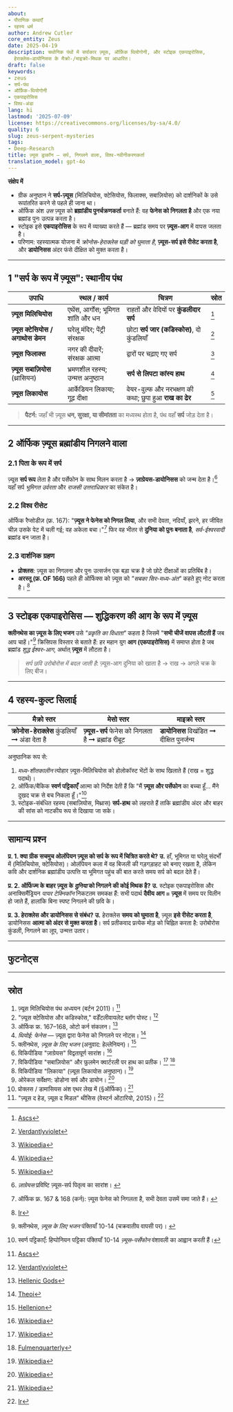 ```yaml
---
about:
- पौराणिक कथाएँ
- रहस्य धर्म
author: Andrew Cutler
core_entity: Zeus
date: 2025-04-19
description: चथोनिक पंथों में सर्पाकार ज़्यूस, ऑर्फ़िक थियोगोनी, और स्टोइक एकपाइरोसिस,
  हेराक्लेस–डायोनिसस के मैक्रो-/माइक्रो-मिथक पर आधारित।
draft: false
keywords:
- zeus
- सर्प-पंथ
- ऑर्फ़िक-थियोगोनी
- एकपाइरोसिस
- विश्व-अंडा
lang: hi
lastmod: '2025-07-09'
license: https://creativecommons.org/licenses/by-sa/4.0/
quality: 6
slug: zeus-serpent-mysteries
tags:
- Deep-Research
title: ज़्यूस ड्राकॉन — सर्प, निगलने वाला, विश्व-नवीनीकरणकर्ता
translation_model: gpt-4o
---
```


**संक्षेप में**

- ग्रीक अनुष्ठान ने **सर्प-ज़्यूस** (मिलिचियोस, क्टेसियोस, फिलाक्स, सबाज़ियोस) को दार्शनिकों के उसे रूपांतरित करने से पहले ही जाना था।
- ऑर्फिक अंश *उस* ज़्यूस को **ब्रह्मांडीय पुनर्चक्रणकर्ता** बनाते हैं: वह **फेनेस को निगलता है** और एक नया ब्रह्मांड पुनः उत्पन्न करता है।
- स्टोइक इसे **एकपाइरोसिस** के रूप में व्याख्या करते हैं — ब्रह्मांड समय पर **ज़्यूस-आग** में वापस जलता है।
- परिणाम: रहस्यात्मक योजना में *क्रोनोस-हेराक्लेस घड़ी को घुमाता है*, **ज़्यूस-सर्प इसे रीसेट करता है**, और **डायोनिसस** अंदर फंसे दीक्षित को मुक्त करता है।

---

## 1 "सर्प के रूप में ज़्यूस": स्थानीय पंथ

| उपाधि | स्थल / कार्य | चित्रण | स्रोत |
|-------|--------------|--------|-------|
| **ज़्यूस मिलिचियोस** | एथेंस, आर्गोस; भूमिगत शांति और धन | राहतों और वेदियों पर **कुंडलीदार सर्प** | [^oai1] |
| **ज़्यूस क्टेसियोस / अगाथोस डेमन** | घरेलू मंदिर; पेंट्री संरक्षक | छोटा **सर्प जार (कडिस्कोस)**, दो कुंडलियाँ | [^oai2] |
| **ज़्यूस फिलाक्स** | नगर की दीवारें; संरक्षक आत्मा | द्वारों पर चढ़ाए गए सर्प | [^oai3] |
| **ज़्यूस सबाज़ियोस** (थ्रासियन) | भ्रमणशील रहस्य; उन्मत्त अनुष्ठान | **सर्प से लिपटा कांस्य हाथ** | [^oai4] |
| **ज़्यूस लिकायोस** | आर्केडियन लिकाया; गूढ़ दीक्षा | वेयर-वुल्फ और नरभक्षण की कथा; छुपा हुआ **राख का ढेर** | [^oai5] |

> **पैटर्न:** जहाँ भी ज़्यूस **धन, सुरक्षा, या सीमांतता** का मध्यस्थ होता है, पंथ वहाँ **सर्प** जोड़ देता है।

---

## 2 ऑर्फिक ज़्यूस ब्रह्मांडीय निगलने वाला

### 2.1 पिता के रूप में सर्प
ज़्यूस **सर्प रूप** लेता है और पर्सेफोन के साथ मिलन करता है → **ज़ाग्रेयस-डायोनिसस** को जन्म देता है।[^zagreus] यहाँ सर्प *भूमिगत उर्वरता* और *राजसी उत्तराधिकार* का संकेत है।

### 2.2 विश्व रीसेट
ऑर्फिक रैप्सोडीज़ (फ्र. 167): "**ज़्यूस ने फेनेस को निगल लिया**, और सभी देवता, नदियाँ, झरने, हर जीवित चीज़ उसके पेट में चली गई; वह अकेला बचा।"[^phanes-swallow]
फिर वह भीतर से **दुनिया को पुनः बनाता है**, *सर्व-ईश्वरवादी* ब्रह्मांड बन जाता है।

### 2.3 दार्शनिक ग्रहण
- **प्रोक्लस**: ज़्यूस का निगलना और पुनः उत्सर्जन एक बड़ा चक्र है जो छोटे दीक्षाओं का प्रतिबिंब है।
- **अरस्तू (फ्र. OF 166)** पहले ही ऑर्फिक्स को ज़्यूस को *"सबका सिर-मध्य-अंत"* कहते हुए नोट करता है। [^oai6]

---

## 3 स्टोइक एकपाइरोसिस — शुद्धिकरण की आग के रूप में ज़्यूस

**क्लीनथेस का ज़्यूस के लिए भजन** उसे *"प्रकृति का विधाता"* कहता है जिसमें "**सभी चीजें वापस लौटती हैं** जब आप चाहें।"[^cleanthes] क्रिसिपस विस्तार से बताते हैं: हर महान युग **आग (एकपाइरोसिस)** में समाप्त होता है जब ब्रह्मांड *शुद्ध ईश्वर-आग*, अर्थात् **ज़्यूस** में लौटता है।

> *सर्प छवि उरोबोरोस में बदल जाती है*: ज़्यूस-आग दुनिया को खाता है → राख → अगले चक्र के लिए बीज।

---

## 4 रहस्य-कुल्ट सिलाई

| मैक्रो स्तर | मेसो स्तर | माइक्रो स्तर |
|-------------|-----------|--------------|
| **क्रोनोस-हेराक्लेस** कुंडलियाँ ➞ अंडा देता है | **ज़्यूस-सर्प** फेनेस को निगलता है ➞ ब्रह्मांड रीबूट | **डायोनिसस** विखंडित ➞ दीक्षित पुनर्जन्म |

अनुष्ठानिक रूप से:
1. *मध्य-शीतकालीन* त्योहार ज़्यूस-मिलिचियोस को होलोकॉस्ट भेंटों के साथ खिलाते हैं (राख = शुद्ध पदार्थ)।
2. ऑर्फिक/बैकिक **स्वर्ण पट्टिकाएँ** आत्मा को निर्देश देती हैं कि "मैं **ज़्यूस और पर्सेफोन** का बच्चा हूँ… मैंने दुखद चक्र से बच निकला हूँ।"[^tablets]
3. स्टोइक-संबंधित रहस्य (सबाज़ियोस, मिथ्रास) **सर्प-हाथ** को लहराते हैं ताकि ब्रह्मांडीय अंदर और बाहर की सांस को नाटकीय रूप से दिखाया जा सके।

---

## सामान्य प्रश्न <!-- FAQPage schema समर्थन बनाए रखता है -->

**प्र. 1. क्या ग्रीक सचमुच ओलंपियन ज़्यूस को सर्प के रूप में चित्रित करते थे?**
**उ.** हाँ, भूमिगत या घरेलू संदर्भों में (मिलिचियोस, क्टेसियोस)। ओलंपियन कला में वह बिजली की गड़गड़ाहट को बनाए रखता है, लेकिन कवि और दार्शनिक ब्रह्मांडीय उत्पत्ति या भूमिगत पहुंच की बात करते समय सर्प को बदल देते हैं।

**प्र. 2. ऑर्फिज्म के बाहर ज़्यूस के *दुनिया* को निगलने की कोई मिथक है?**
**उ.** स्टोइक एकपाइरोसिस और अनाक्सिमैंड्रियन *पायर टेक्निकॉन* निकटतम समकक्ष हैं: सभी पदार्थ **दैवीय आग = ज़्यूस** में समय पर विलीन हो जाते हैं, हालांकि बिना स्पष्ट निगलने की छवि के।

**प्र. 3. हेराक्लेस और डायोनिसस से संबंध?**
**उ.** हेराक्लेस **समय को घुमाता है**, ज़्यूस **इसे रीसेट करता है**, डायोनिसस **आत्मा को अंदर से मुक्त करता है**। सर्प प्रतीकवाद प्रत्येक मोड़ को चिह्नित करता है: उरोबोरोस कुंडली, निगलने का लूप, उन्मत्त उतार।

---

## फुटनोट्स

[^oai1]: [Ascs](https://www.ascs.org.au/news/ascs31/Burton.pdf)
[^oai2]: [Verdantlyviolet](https://verdantlyviolet.tumblr.com/post/643083523253829632/zeus-ktesios-and-the-kadiskos-zeus-ktesios-of-the)
[^oai3]: [Wikipedia](https://en.wikipedia.org/wiki/Oracle)
[^oai4]: [Wikipedia](https://en.wikipedia.org/wiki/Sabazios)
[^oai5]: [Wikipedia](https://en.wikipedia.org/wiki/Lykaia)
[^oai6]: [Ir](https://ir.lib.uwo.ca/context/etd/article/4619/viewcontent/Zeus_the_Head_Zeus_the_Middle___Studies_in_the_Orphic_Theogonies.pdf)
[^oai7]: [Wikipedia](https://en.wikipedia.org/wiki/Zagreus)
[^oai8]: [Hellenic Gods](https://www.hellenicgods.org/the-orphic-fragments-of-otto-kern)
[^oai9]: [Hellenion](https://www.hellenion.org/zeus/cleanthes-hymn-to-zeus/)
[^oai10]: [Theoi](https://www.theoi.com/Protogenos/Phanes.html)
[^oai11]: [Fulmenquarterly](https://www.fulmenquarterly.com/the-hand-of-sabazios)
[^oai12]: [Wikipedia](https://en.wikipedia.org/wiki/Aether_%28mythology%29)
[^zagreus]: *ज़ाग्रेयस* प्रविष्टि ज़्यूस-सर्प पितृत्व का सारांश। [^oai7]
[^phanes-swallow]: ऑर्फिक फ्र. 167 & 168 (कर्न): ज़्यूस फेनेस को निगलता है, सभी देवता उसमें समा जाते हैं। [^oai8]
[^cleanthes]: क्लीनथेस, *ज़्यूस के लिए भजन* पंक्तियाँ 10-14 (चक्रवातीय वापसी पर)। [^oai9]
[^tablets]: स्वर्ण पट्टिकाएँ: हिप्पोनियन पट्टिका पंक्तियाँ 10-14 *ज़्यूस-पर्सेफोन* वंशावली का आह्वान करती हैं।

---

## स्रोत

1. ज़्यूस मिलिचियोस पंथ अध्ययन (बर्टन 2011)। [^oai1]
2. "ज़्यूस क्टेसियोस और कडिस्कोस," वर्डेंटलीवायलेट ब्लॉग पोस्ट। [^oai2]
3. ऑर्फिक फ्र. 167–168, ओटो कर्न संकलन। [^oai8]
4. *थियोई: फेनेस* — ज़्यूस द्वारा फेनेस को निगलने पर नोट्स। [^oai10]
5. क्लीनथेस, *ज़्यूस के लिए भजन* (अनुवाद: हेल्लेनियन)। [^oai9]
6. विकिपीडिया "ज़ाग्रेयस" विद्वतापूर्ण सारांश। [^oai7]
7. विकिपीडिया "सबाज़ियोस" और फुलमेन क्वार्टरली पर हाथ का प्रतीक। [^oai4] [^oai11]
8. विकिपीडिया "लिकाया" (ज़्यूस लिकायोस अनुष्ठान)। [^oai5]
9. ओरेकल सर्वेक्षण: डोडोना सर्प और डायोन। [^oai3]
10. प्रोक्लस / डामासियस अंश एथर लेख में (§ऑर्फिक)। [^oai12]
11. "ज़्यूस द हेड, ज़्यूस द मिडल" थीसिस (वेस्टर्न ओंटारियो, 2015)। [^oai6]